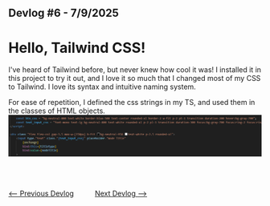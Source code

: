 ## Devlog #6 - 7/9/2025
# Hello, Tailwind CSS!

I've heard of Tailwind before, but never knew how cool it was! I installed it in this project to try it out, and I love it so much that I changed most of my CSS to Tailwind. I love its syntax and intuitive naming system.

For ease of repetition, I defined the css strings in my TS, and used them in the classes of HTML objects.
![TS CSS](img/devlog_6_tailwind.png)

<br>
<br>

[<-- Previous Devlog](DEVLOG_5.md)   [Next Devlog -->](DNA_DEVLOG_7.md)